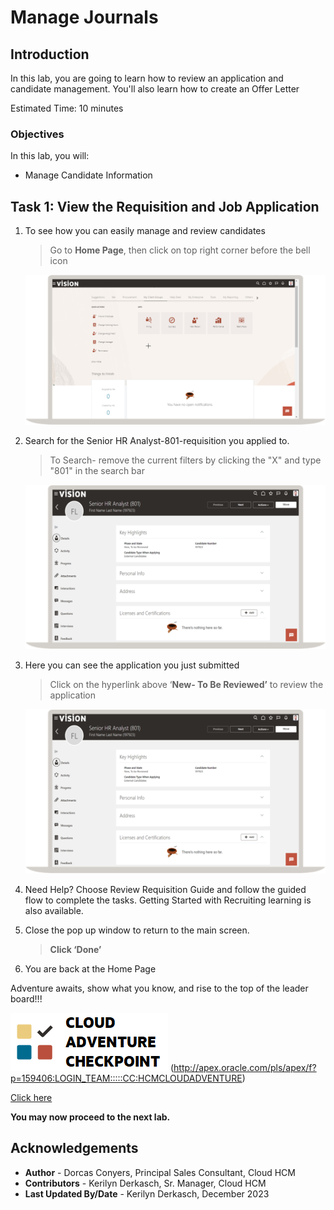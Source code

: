 # Manage Journals

## Introduction

In this lab, you are going to learn how to review an application and candidate management. You'll also learn how to create an Offer Letter

Estimated Time: 10 minutes


### Objectives

In this lab, you will:
* Manage Candidate Information


## Task 1: View the Requisition and Job Application


1. To see how you can easily manage and review candidates

    > Go to **Home Page**, then click on top right corner before the bell icon

    ![Home Page](images/candidate-my-client-groups.png)

2. Search for the Senior HR Analyst-801-requisition you applied to.

    > To Search- remove the current filters by clicking the "X" and type "801" in the search bar

    ![watchlist items](images/candidate-applicant-count.png)

3. Here you can see the application you just submitted

    > Click on the hyperlink above ‘**New- To Be Reviewed’** to review the application

    ![journal view](images/candidate-title-highlighted.png)  

4. Need Help? Choose Review Requisition Guide and follow the guided flow to complete the tasks. Getting Started with Recruiting learning is also available.
   

5. Close the pop up window to return to the main screen.

    > **Click ‘Done’**

6. You are back at the Home Page
 

Adventure awaits, show what you know, and rise to the top of the leader board!!!

![Cloud Adventure](images/cloud-adventure-checkpoint-image.png)
(http://apex.oracle.com/pls/apex/f?p=159406:LOGIN_TEAM:::::CC:HCMCLOUDADVENTURE) 
    
[Click here](http://apex.oracle.com/pls/apex/f?p=159406:LOGIN_TEAM:::::CC:HCMCLOUDADVENTURE) 

**You may now proceed to the next lab.**

## Acknowledgements
* **Author** - Dorcas Conyers, Principal Sales Consultant, Cloud HCM
* **Contributors** -  Kerilyn Derkasch, Sr. Manager, Cloud HCM
* **Last Updated By/Date** - Kerilyn Derkasch, December 2023
